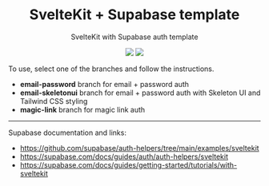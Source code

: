 <div align="center">
    <h1>SvelteKit + Supabase template</h1>
    <p>SvelteKit with Supabase auth template<p>
    <a href="https://kit.svelte.dev/"><img src="https://img.shields.io/badge/SvelteKit-FF3E00?style=for-the-badge&logo=Svelte&logoColor=white"></a>
    <a href="https://supabase.com/"><img src="https://img.shields.io/badge/Supabase-181818?style=for-the-badge&logo=supabase&logoColor=white"></a>
</div>

To use, select one of the branches and follow the instructions.

*  **email-password** branch for email + password auth
*  **email-skeletonui** branch for email + password auth with Skeleton UI and Tailwind CSS styling
*  **magic-link** branch for magic link auth

---
Supabase documentation and links:

* https://github.com/supabase/auth-helpers/tree/main/examples/sveltekit
* https://supabase.com/docs/guides/auth/auth-helpers/sveltekit
* https://supabase.com/docs/guides/getting-started/tutorials/with-sveltekit
